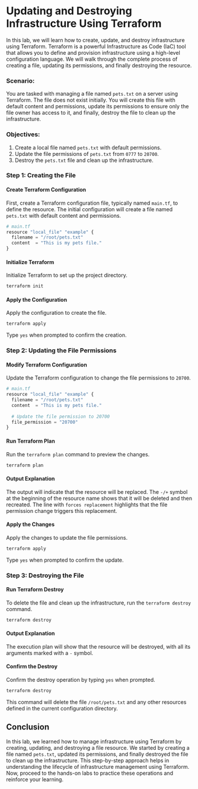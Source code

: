 # Updating and Destroying Infrastructure Using Terraform


In this lab, we will learn how to create, update, and destroy infrastructure using Terraform. Terraform is a powerful Infrastructure as Code (IaC) tool that allows you to define and provision infrastructure using a high-level configuration language. We will walk through the complete process of creating a file, updating its permissions, and finally destroying the resource.


### Scenario:
You are tasked with managing a file named `pets.txt` on a server using Terraform. The file does not exist initially. You will create this file with default content and permissions, update its permissions to ensure only the file owner has access to it, and finally, destroy the file to clean up the infrastructure.

### Objectives:
1. Create a local file named `pets.txt` with default permissions.
2. Update the file permissions of `pets.txt` from `0777` to `20700`.
3. Destroy the `pets.txt` file and clean up the infrastructure.


### Step 1: Creating the File

#### Create Terraform Configuration
First, create a Terraform configuration file, typically named `main.tf`, to define the resource. The initial configuration will create a file named `pets.txt` with default content and permissions.

```py
# main.tf
resource "local_file" "example" {
  filename = "/root/pets.txt"
  content  = "This is my pets file."
}
```

#### Initialize Terraform
Initialize Terraform to set up the project directory.

```sh
terraform init
```

#### Apply the Configuration
Apply the configuration to create the file.

```sh
terraform apply
```

Type `yes` when prompted to confirm the creation.

### Step 2: Updating the File Permissions

#### Modify Terraform Configuration
Update the Terraform configuration to change the file permissions to `20700`.

```py
# main.tf
resource "local_file" "example" {
  filename = "/root/pets.txt"
  content  = "This is my pets file."
  
  # Update the file permission to 20700
  file_permission = "20700"
}
```

#### Run Terraform Plan
Run the `terraform plan` command to preview the changes.

```sh
terraform plan
```

#### Output Explanation
The output will indicate that the resource will be replaced. The `-/+` symbol at the beginning of the resource name shows that it will be deleted and then recreated. The line with `forces replacement` highlights that the file permission change triggers this replacement.

#### Apply the Changes
Apply the changes to update the file permissions.

```sh
terraform apply
```

Type `yes` when prompted to confirm the update.

### Step 3: Destroying the File

#### Run Terraform Destroy
To delete the file and clean up the infrastructure, run the `terraform destroy` command.

```sh
terraform destroy
```

#### Output Explanation
The execution plan will show that the resource will be destroyed, with all its arguments marked with a `-` symbol.

#### Confirm the Destroy
Confirm the destroy operation by typing `yes` when prompted.

```sh
terraform destroy
```

This command will delete the file `/root/pets.txt` and any other resources defined in the current configuration directory.

## Conclusion

In this lab, we learned how to manage infrastructure using Terraform by creating, updating, and destroying a file resource. We started by creating a file named `pets.txt`, updated its permissions, and finally destroyed the file to clean up the infrastructure. This step-by-step approach helps in understanding the lifecycle of infrastructure management using Terraform. Now, proceed to the hands-on labs to practice these operations and reinforce your learning.
